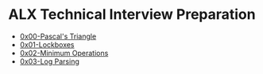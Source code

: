 # ALX Technical Interview Preparation

- [0x00-Pascal's Triangle](./0x00-pascal_triangle)
- [0x01-Lockboxes](./0x01-lockboxes)
- [0x02-Minimum Operations](./0x02-minimum_operations)
- [0x03-Log Parsing](./0x03-log_parsing)

